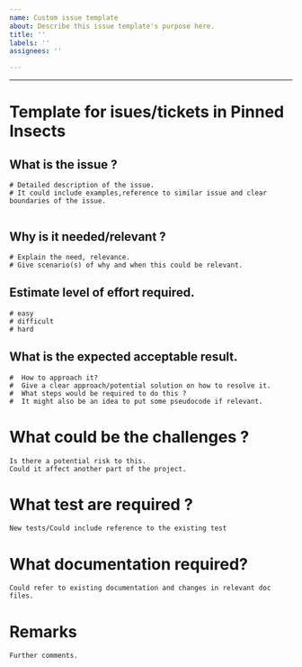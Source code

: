 ```yaml
---
name: Custom issue template
about: Describe this issue template's purpose here.
title: ''
labels: ''
assignees: ''

---
```


---

# Template for isues/tickets in Pinned Insects
##  What is the issue ?


```
# Detailed description of the issue. 
# It could include examples,reference to similar issue and clear boundaries of the issue.


```

## Why is it needed/relevant ?
```
# Explain the need, relevance.
# Give scenario(s) of why and when this could be relevant. 

```
## Estimate level of effort required.

```
# easy
# difficult
# hard

```

## What is the expected acceptable result.

```
#  How to approach it?
#  Give a clear approach/potential solution on how to resolve it.
#  What steps would be required to do this ?
#  It might also be an idea to put some pseudocode if relevant.

```

# What could be the challenges ? 

```
Is there a potential risk to this. 
Could it affect another part of the project. 
```

# What test are required ?

`New tests/Could include reference to the existing test`

# What documentation required?

`Could refer to existing documentation and changes in relevant doc files.`

# Remarks

`Further comments.`
